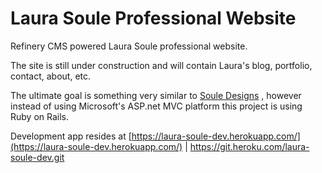 
# Laura Soule Professional Website

Refinery CMS powered Laura Soule professional website.

The site is still under construction and will contain Laura's blog, portfolio, contact, about, etc.

The ultimate goal is something very similar to [Soule Designs](www.souledesigns.com) , however instead of using Microsoft's ASP.net MVC platform this project is using Ruby on Rails.

Development app resides at [https://laura-soule-dev.herokuapp.com/](https://laura-soule-dev.herokuapp.com/) | https://git.heroku.com/laura-soule-dev.git

